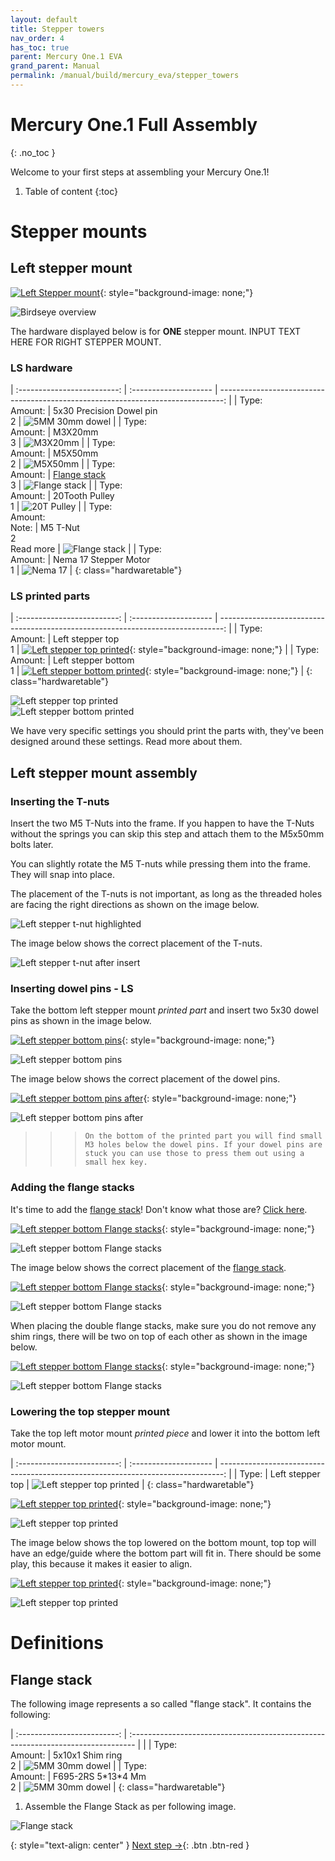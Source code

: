 ```yaml
---
layout: default
title: Stepper towers
nav_order: 4
has_toc: true
parent: Mercury One.1 EVA
grand_parent: Manual
permalink: /manual/build/mercury_eva/stepper_towers
---
```


# Mercury One.1 Full Assembly
{: .no_toc }

Welcome to your first steps at assembling your Mercury One.1!

1. Table of content
{:toc}

# Stepper mounts

## Left stepper mount
[![Left Stepper mount](../../../assets/images/instructions/stepper_mounts_left.png)](#lightbox__item_1){: style="background-image: none;"}

<div onclick="location.href='#left-stepper-mount';"  id="lightbox__item_1"  class="lightbox__item">
    <div class="lightbox__content">
    <div class="lightbox__titlebar"></div>
        <a href="#left-stepper-mount" class="close"></a>
        <img src="../../../assets/images/instructions/stepper_mounts_left.png" alt="Birdseye overview">
    </div>
</div>

The hardware displayed below is for __ONE__ stepper mount. INPUT TEXT HERE FOR RIGHT STEPPER MOUNT.

### LS hardware

| :-------------------------: | :--------------------       | -------------------------------------------------------------------------------: |
| Type:<br>Amount: | 5x30 Precision Dowel pin<br>2          |     ![5MM 30mm dowel](../../../assets/images/instructions/5x30_dowel_pin.png) |
| Type:<br>Amount: | M3X20mm<br>3                           |     ![M3X20mm](../../../assets/images/instructions/m3x20.png) |
| Type:<br>Amount: | M5X50mm<br>2                           |     ![M5X50mm](../../../assets/images/instructions/m5x50.png) |
| Type:<br>Amount: | [Flange stack](#flange-stack)<br>3     | ![Flange stack](../../../assets/images/instructions/flange_stack.png) |
| Type:<br>Amount: | 20Tooth Pulley<br>1          |     ![20T Pulley](../../../assets/images/instructions/20t_pulley.png) |
| Type:<br>Amount:<br>Note: | M5 T-Nut<br>2<br>Read more    | ![Flange stack](../../../assets/images/instructions/m5_rollin_tnut.png) |
| Type:<br>Amount: | Nema 17 Stepper Motor<br>1                            | ![Nema 17](../../../assets/images/instructions/nema17.png) |
{: class="hardwaretable"}

### LS printed parts

| :-------------------------: | :--------------------       | -------------------------------------------------------------------------------: |
| Type:<br>Amount: | Left stepper top<br>1        |     [![Left stepper top printed](../../../assets/images/instructions/printer_stepper_left_top.png)](#lightbox__item_2){: style="background-image: none;"} |
| Type:<br>Amount: | Left stepper bottom<br>1     |     [![Left stepper bottom printed](../../../assets/images/instructions/printed_stepper_left_bottom.png)](#lightbox__item_3){: style="background-image: none;"} |
{: class="hardwaretable"}

<div onclick="location.href='#ls-printed-parts';"  id="lightbox__item_2"  class="lightbox__item">
    <div class="lightbox__content">
    <div class="lightbox__titlebar"></div>
        <a href="#ls-printed-parts" class="close"></a>
        <img src="../../../assets/images/instructions/printer_stepper_left_top.png" alt="Left stepper top printed">
    </div>
</div>

<div onclick="location.href='#ls-printed-parts';"  id="lightbox__item_3"  class="lightbox__item">
    <div class="lightbox__content">
    <div class="lightbox__titlebar"></div>
        <a href="#ls-printed-parts" class="close"></a>
        <img src="../../../assets/images/instructions/printed_stepper_left_bottom.png" alt="Left stepper bottom printed">
    </div>
</div>

We have very specific settings you should print the parts with, they've been designed around these settings. Read more about them.

## Left stepper mount assembly

### Inserting the T-nuts

Insert the two M5 T-Nuts into the frame. If you happen to have the T-Nuts without the springs you can skip this step and attach them to the M5x50mm bolts later.

You can slightly rotate the M5 T-nuts while pressing them into the frame. They will snap into place.

The placement of the T-nuts is not important, as long as the threaded holes are facing the right directions as shown on the image below.

![Left stepper t-nut highlighted](../../../assets/images/instructions/assembly/left_stepper/left_stepper_tnut_highlight.png)

The image below shows the correct placement of the T-nuts.

![Left stepper t-nut after insert](../../../assets/images/instructions/assembly/left_stepper/left_stepper_tnut_after.png)

### Inserting dowel pins - LS

Take the bottom left stepper mount *printed part* and insert two 5x30 dowel pins as shown in the image below.

[![Left stepper bottom pins](../../../assets/images/instructions/assembly/left_stepper/left_stepper_bottom_pins.png)](#lightbox__item_4){: style="background-image: none;"}


<div onclick="location.href='#inserting-dowel-pins---ls';"  id="lightbox__item_4"  class="lightbox__item">
    <div class="lightbox__content">
    <div class="lightbox__titlebar"></div>
        <a href="#inserting-dowel-pins---ls" class="close"></a>
        <img src="../../../assets/images/instructions/assembly/left_stepper/left_stepper_bottom_pins.png" alt="Left stepper bottom pins">
    </div>
</div>

The image below shows the correct placement of the dowel pins.

[![Left stepper bottom pins after](../../../assets/images/instructions/assembly/left_stepper/left_stepper_bottom_pins_after.png)](#lightbox__item_5){: style="background-image: none;"}

<div onclick="location.href='#inserting-dowel-pins---ls';"  id="lightbox__item_5"  class="lightbox__item">
    <div class="lightbox__content">
    <div class="lightbox__titlebar"></div>
        <a href="#inserting-dowel-pins---ls" class="close"></a>
        <img src="../../../assets/images/instructions/assembly/left_stepper/left_stepper_bottom_pins_after.png" alt="Left stepper bottom pins after">
    </div>
</div>

>>> ``On the bottom of the printed part you will find small M3 holes below the dowel pins. If your dowel pins are stuck you can use those to press them out using a small hex key.``

### Adding the flange stacks

It's time to add the [flange stack](#flange-stack)! Don't know what those are? [Click here](#flange-stack).

[![Left stepper bottom Flange stacks](../../../assets/images/instructions/assembly/left_stepper/left_stepper_bottom_flange.png)](#lightbox__item_6){: style="background-image: none;"}

<div onclick="location.href='#adding-the-flange-stacks';"  id="lightbox__item_6"  class="lightbox__item">
    <div class="lightbox__content">
    <div class="lightbox__titlebar"></div>
        <a href="#adding-the-flange-stacks" class="close"></a>
        <img src="../../../assets/images/instructions/assembly/left_stepper/left_stepper_bottom_flange.png" alt="Left stepper bottom Flange stacks">
    </div>
</div>


The image below shows the correct placement of the [flange stack](#flange-stack).

[![Left stepper bottom Flange stacks](../../../assets/images/instructions/assembly/left_stepper/left_stepper_bottom_flange_after.png)](#lightbox__item_7){: style="background-image: none;"}

<div onclick="location.href='#adding-the-flange-stacks';"  id="lightbox__item_7"  class="lightbox__item">
    <div class="lightbox__content">
    <div class="lightbox__titlebar"></div>
        <a href="#adding-the-flange-stacks" class="close"></a>
        <img src="../../../assets/images/instructions/assembly/left_stepper/left_stepper_bottom_flange_after.png" alt="Left stepper bottom Flange stacks">
    </div>
</div>

When placing the double flange stacks, make sure you do not remove any shim rings, there will be two on top of each other as shown in the image below.

[![Left stepper bottom Flange stacks](../../../assets/images/instructions/assembly/left_stepper/left_stepper_bottom_double_flange.png)](#lightbox__item_8){: style="background-image: none;"}

<div onclick="location.href='#adding-the-flange-stacks';"  id="lightbox__item_8"  class="lightbox__item">
    <div class="lightbox__content">
    <div class="lightbox__titlebar"></div>
        <a href="#adding-the-flange-stacks" class="close"></a>
        <img src="../../../assets/images/instructions/assembly/left_stepper/left_stepper_bottom_double_flange.png" alt="Left stepper bottom Flange stacks">
    </div>
</div>


### Lowering the top stepper mount

Take the top left motor mount *printed piece* and lower it into the bottom left motor mount.

| :-------------------------: | :--------------------       | -------------------------------------------------------------------------------: |
| Type: | Left stepper top        |     ![Left stepper top printed](../../../assets/images/instructions/printer_stepper_left_top.png) |
{: class="hardwaretable"}

[![Left stepper top printed](../../../assets/images/instructions/assembly/left_stepper/left_stepper_lower_top_print.png)](#lightbox__item_9){: style="background-image: none;"}

<div onclick="location.href='#lowering-the-top-stepper-mount';"  id="lightbox__item_9"  class="lightbox__item">
    <div class="lightbox__content">
    <div class="lightbox__titlebar"></div>
        <a href="#lowering-the-top-stepper-mount" class="close"></a>
        <img src="../../../assets/images/instructions/assembly/left_stepper/left_stepper_lower_top_print.png" alt="Left stepper top printed">
    </div>
</div>

The image below shows the top lowered on the bottom mount, top top will have an edge/guide where the bottom part will fit in.
There should be some play, this because it makes it easier to align.

[![Left stepper top printed](../../../assets/images/instructions/assembly/left_stepper/left_stepper_lower_top_print_after.png)](#lightbox__item_10){: style="background-image: none;"}

<div onclick="location.href='#lowering-the-top-stepper-mount';"  id="lightbox__item_10"  class="lightbox__item">
    <div class="lightbox__content">
    <div class="lightbox__titlebar"></div>
        <a href="#lowering-the-top-stepper-mount" class="close"></a>
        <img src="../../../assets/images/instructions/assembly/left_stepper/left_stepper_lower_top_print_after.png" alt="Left stepper top printed">
    </div>
</div>

# Definitions

## Flange stack

The following image represents a so called "flange stack".
It contains the following:


| :-------------------------: | :------------------------------------------------------------------------------- | |
| Type:<br>Amount: | 5x10x1 Shim ring<br>2       |     ![5MM 30mm dowel](../../../assets/images/instructions/m5_10_1_shim.png) |
| Type:<br>Amount: | F695-2RS 5\*13\*4 Mm<br>2       |     ![5MM 30mm dowel](../../../assets/images/instructions/f695_flange_bearing.png) |
{: class="hardwaretable"}

1. Assemble the Flange Stack as per following image.

![Flange stack](../../../assets/images/instructions/flange_stack_exploded.png)

{: style="text-align: center" }
<span class="fs-8">
[Next step &rarr;](/){: .btn .btn-red }
</span>